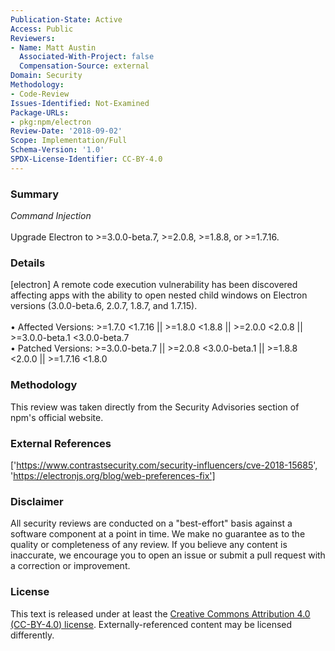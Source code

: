 ```yaml
---
Publication-State: Active
Access: Public
Reviewers:
- Name: Matt Austin
  Associated-With-Project: false
  Compensation-Source: external
Domain: Security
Methodology:
- Code-Review
Issues-Identified: Not-Examined
Package-URLs:
- pkg:npm/electron
Review-Date: '2018-09-02'
Scope: Implementation/Full
Schema-Version: '1.0'
SPDX-License-Identifier: CC-BY-4.0
---
```

### Summary
*Command Injection*<br><br>Upgrade Electron to >=3.0.0-beta.7, >=2.0.8, >=1.8.8, or >=1.7.16.
### Details
[electron] A remote code execution vulnerability has been discovered affecting apps with the ability to open nested child windows on Electron versions (3.0.0-beta.6, 2.0.7, 1.8.7, and 1.7.15). 
<br><br>• Affected Versions: >=1.7.0 <1.7.16 || >=1.8.0 <1.8.8 || >=2.0.0 <2.0.8 || >=3.0.0-beta.1 <3.0.0-beta.7
<br>• Patched Versions: >=3.0.0-beta.7 || >=2.0.8 <3.0.0-beta.1 || >=1.8.8 <2.0.0 || >=1.7.16 <1.8.0
### Methodology
This review was taken directly from the Security Advisories section of npm's official website.
### External References
['https://www.contrastsecurity.com/security-influencers/cve-2018-15685', 'https://electronjs.org/blog/web-preferences-fix']
### Disclaimer
All security reviews are conducted on a "best-effort" basis against a software component at a point in time. We make no guarantee as to the quality or completeness of any review. If you believe any content is inaccurate, we encourage you to open an issue or submit a pull request with a correction or improvement.
### License
This text is released under at least the [Creative Commons Attribution 4.0 (CC-BY-4.0) license](https://creativecommons.org/licenses/by/4.0/legalcode.txt). Externally-referenced content may be licensed differently.
